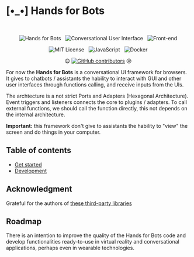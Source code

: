 # [•_•] Hands for Bots

<div align="center">
<br />

![Hands for Bots](https://img.shields.io/badge/[•__•]-Hands_for_Bots-purple?style=social) &nbsp; ![Conversational User Interface](https://img.shields.io/badge/🗣-Conversational_UI-purple?style=social) &nbsp; ![Front-end](https://img.shields.io/badge/📺-Front_end-purple?style=social)

![MIT License](https://img.shields.io/badge/license-MIT-green?style=for-the-badge&color=%23750014) &nbsp; ![JavaScript](https://img.shields.io/badge/javascript-%23323330.svg?style=for-the-badge&logo=javascript&logoColor=%23F7DF1E) &nbsp; ![Docker](https://img.shields.io/badge/docker-%23323330.svg?style=for-the-badge&logo=docker&logoColor=%230db7ed)

😩 [![GitHub contributors](https://img.shields.io/github/contributors/alexlana/handsforbots)](https://GitHub.com/alexlana/handsforbots/graphs/contributors/) 😥

</div>

For now the **Hands for Bots** is a conversational UI framework for browsers. It gives to chatbots / assistants the hability to interact with GUI and other user interfaces through functions calling, and receive inputs from the UIs. 

The archtecture is a not strict Ports and Adapters (Hexagonal Architecture). Event triggers and listeners connects the core to plugins / adapters. To call external functions, we should call the function directly, this not depends on the internal architecture.

**Important:** this framework don't give to assistants the hability to "view" the screen and do things in your computer.

## Table of contents

- [Get started](./docs/getstarted.md)
- [Development](./docs/development.md)

## Acknowledgment

Grateful for the authors of [these third-party libraries](./NOTICE.md)

## Roadmap

There is an intention to improve the quality of the Hands for Bots code and develop functionalities ready-to-use in virtual reality and conversational applications, perhaps even in wearable technologies.

